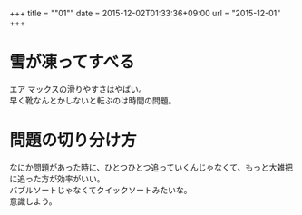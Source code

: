 +++
title = ""01""
date = 2015-12-02T01:33:36+09:00
url = "2015-12-01"
+++

雪が凍ってすべる
===
エア マックスの滑りやすさはやばい。  
早く靴なんとかしないと転ぶのは時間の問題。

問題の切り分け方
===
なにか問題があった時に、ひとつひとつ追っていくんじゃなくて、もっと大雑把に追った方が効率がいい。  
バブルソートじゃなくてクイックソートみたいな。  
意識しよう。
